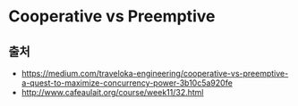 # Cooperative vs Preemptive  

## 출처  
* https://medium.com/traveloka-engineering/cooperative-vs-preemptive-a-quest-to-maximize-concurrency-power-3b10c5a920fe  
* http://www.cafeaulait.org/course/week11/32.html  
